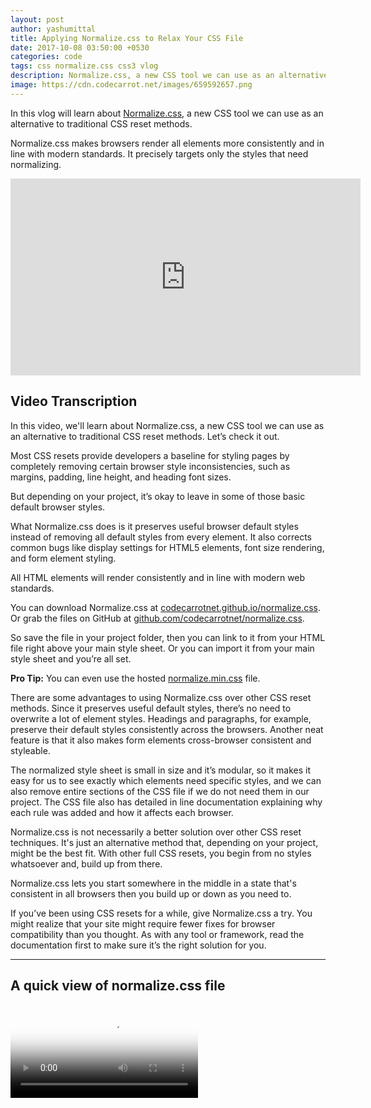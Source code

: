 ```yaml
---
layout: post
author: yashumittal
title: Applying Normalize.css to Relax Your CSS File
date: 2017-10-08 03:50:00 +0530
categories: code
tags: css normalize.css css3 vlog
description: Normalize.css, a new CSS tool we can use as an alternative to traditional CSS reset methods.
image: https://cdn.codecarrot.net/images/659592657.png
---
```


In this vlog will learn about [Normalize.css](//codecarrotnet.github.io/normalize.css/), a new CSS tool we can use as an alternative to traditional CSS reset methods.

Normalize.css makes browsers render all elements more consistently and in line with modern standards. It precisely targets only the styles that need normalizing.

<iframe width="560" height="315" src="https://www.youtube.com/embed/j6DNn47b4V8?rel=0" frameborder="0" allow="autoplay; encrypted-media" allowfullscreen></iframe>

## Video Transcription

In this video, we'll learn about Normalize.css, a new CSS tool we can use as an alternative to traditional CSS reset methods. Let’s check it out.

Most CSS resets provide developers a baseline for styling pages by completely removing certain browser style inconsistencies, such as margins, padding, line height, and heading font sizes.

But depending on your project, it’s okay to leave in some of those basic default browser styles.

What Normalize.css does is it preserves useful browser default styles instead of removing all default styles from every element. It also corrects common bugs like display settings for HTML5 elements, font size rendering, and form element styling.

All HTML elements will render consistently and in line with modern web standards.

You can download Normalize.css at [codecarrotnet.github.io/normalize.css](//codecarrotnet.github.io/normalize.css/). Or grab the files on GitHub at [github.com/codecarrotnet/normalize.css](//github.com/codecarrotnet/normalize.css).

So save the file in your project folder, then you can link to it from your HTML file right above your main style sheet. Or you can import it from your main style sheet and you’re all set.

**Pro Tip:** You can even use the hosted [normalize.min.css](//codecarrotnet.github.io/normalize.css/css/normalize.min.css) file.

There are some advantages to using Normalize.css over other CSS reset methods. Since it preserves useful default styles, there’s no need to overwrite a lot of element styles. Headings and paragraphs, for example, preserve their default styles consistently across the browsers. Another neat feature is that it also makes form elements cross-browser consistent and styleable.

The normalized style sheet is small in size and it’s modular, so it makes it easy for us to see exactly which elements need specific styles, and we can also remove entire sections of the CSS file if we do not need them in our project. The CSS file also has detailed in line documentation explaining why each rule was added and how it affects each browser.

Normalize.css is not necessarily a better solution over other CSS reset techniques. It's just an alternative method that, depending on your project, might be the best fit. With other full CSS resets, you begin from no styles whatsoever and, build up from there.

Normalize.css lets you start somewhere in the middle in a state that's consistent in all browsers then you build up or down as you need to.

If you’ve been using CSS resets for a while, give Normalize.css a try. You might realize that your site might require fewer fixes for browser compatibility than you thought. As with any tool or framework, read the documentation first to make sure it’s the right solution for you.

***

## A quick view of normalize.css file

<video poster="https://cdn.codecarrot.net/images/659592492_780x439.webp" controls>
  <source src="https://cdn.codecarrot.net/videos/normalize-css-scrolling-full-top-to-bottom.mp4" type="video/mp4">
</video>
